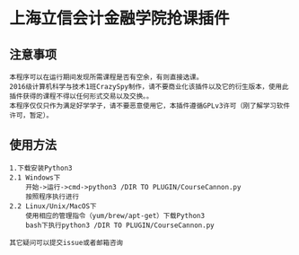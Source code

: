 上海立信会计金融学院抢课插件
====
注意事项
---------
	本程序可以在运行期间发现所需课程是否有空余，有则直接选课。
	2016级计算机科学与技术1班CrazySpy制作，请不要商业化该插件以及它的衍生版本，使用此插件获得的课程不得以任何形式交易以及交换。。
	本程序仅仅只作为满足好学学子，请不要恶意使用它，本插件遵循GPLv3许可（刚了解学习软件许可，暂定）。

使用方法
--------
	1.下载安装Python3
	2.1 Windows下
	    开始->运行->cmd->python3 /DIR TO PLUGIN/CourseCannon.py
	    按照程序执行进行
	2.2 Linux/Unix/MacOS下
	    使用相应的管理指令（yum/brew/apt-get）下载Python3
	    bash下执行python3 /DIR TO PLUGIN/CourseCannon.py

	其它疑问可以提交issue或者邮箱咨询
